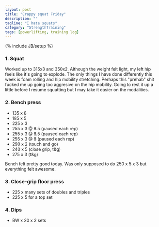 ```yaml
---
layout: post
title: "Crappy squat Friday"
description: ""
tagline: "I hate squats"
category: "StrengthTraining"
tags: [powerlifting, training log]
---
```

{% include JB/setup %}

### 1. Squat

Worked up to 315x3 and 350x2. Although the weight felt light, my left hip feels like it's going to explode. The only things I have done differently this week is foam rolling and hip mobility stretching. Perhaps this "prehab" shit fucked me up going too aggresive on the hip mobility. Going to rest it up a little before I resume squatting but I may take it easier on the modalities.

### 2. Bench press

* 135 x 8
* 185 x 5
* 225 x 3
* 255 x 3 @ 8.5 (paused each rep)
* 255 x 3 @ 8.5 (paused each rep)
* 255 x 3 @ 8 (paused each rep)
* 290 x 2 (touch and go)
* 240 x 5 (close grip, t&g)
* 275 x 3 (t&g)

Bench felt pretty good today. Was only supposed to do 250 x 5 x 3 but everything felt awesome.

### 3. Close-grip floor press

* 225 x many sets of doubles and triples
* 225 x 5 for a top set

### 4. Dips
* BW x 20 x 2 sets